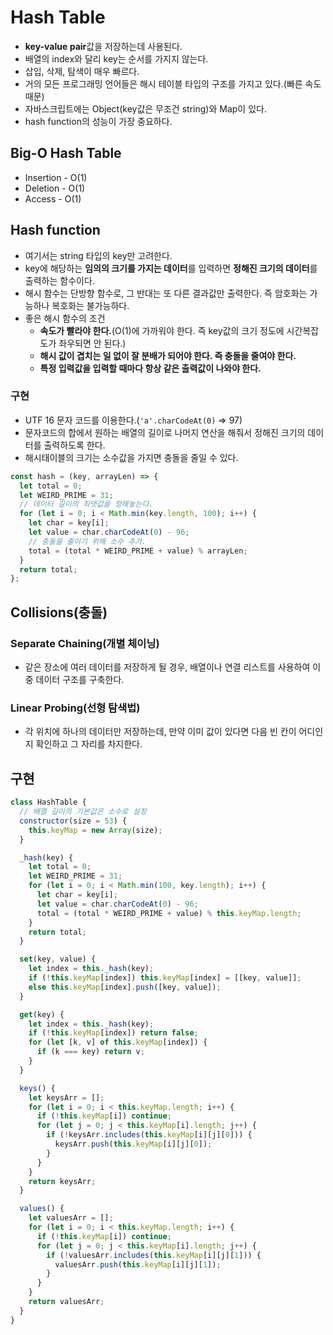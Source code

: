 # Hash Table

- **key-value pair**값을 저장하는데 사용된다.
- 배열의 index와 달리 key는 순서를 가지지 않는다.
- 삽입, 삭제, 탐색이 매우 빠르다.
- 거의 모든 프로그래밍 언어들은 해시 테이블 타입의 구조를 가지고 있다.(빠른 속도 때문)
- 자바스크립트에는 Object(key값은 무조건 string)와 Map이 있다.
- hash function의 성능이 가장 중요하다.

## Big-O Hash Table

- Insertion - O(1)
- Deletion - O(1)
- Access - O(1)

## Hash function

- 여기서는 string 타입의 key만 고려한다.
- key에 해당하는 **임의의 크기를 가지는 데이터**를 입력하면 **정해진 크기의 데이터**를 출력하는 함수이다.
- 해시 함수는 단방향 함수로, 그 반대는 또 다른 결과값만 출력한다. 즉 암호화는 가능하나 복호화는 불가능하다.
- 좋은 해시 함수의 조건
  - **속도가 빨라야 한다.**(O(1)에 가까워야 한다. 즉 key값의 크기 정도에 시간복잡도가 좌우되면 안 된다.)
  - **해시 값이 겹치는 일 없이 잘 분배가 되어야 한다. 즉 충돌을 줄여야 한다.**
  - **특정 입력값을 입력할 때마다 항상 같은 출력값이 나와야 한다.**

### 구현

- UTF 16 문자 코드를 이용한다.(`'a'.charCodeAt(0)` => 97)
- 문자코드의 합에서 원하는 배열의 길이로 나머지 연산을 해줘서 정해진 크기의 데이터를 출력하도록 한다.
- 해시태이블의 크기는 소수값을 가지면 충돌을 줄일 수 있다.

```js
const hash = (key, arrayLen) => {
  let total = 0;
  let WEIRD_PRIME = 31;
  // 데이터 길이의 최댓값을 정해놓는다.
  for (let i = 0; i < Math.min(key.length, 100); i++) {
    let char = key[i];
    let value = char.charCodeAt(0) - 96;
    // 충돌을 줄이기 위해 소수 추가.
    total = (total * WEIRD_PRIME + value) % arrayLen;
  }
  return total;
};
```

## Collisions(충돌)

### Separate Chaining(개별 체이닝)

- 같은 장소에 여러 데이터를 저장하게 될 경우, 배열이나 연결 리스트를 사용하여 이중 데이터 구조를 구축한다.

### Linear Probing(선형 탐색법)

- 각 위치에 하나의 데이터만 저장하는데, 만약 이미 값이 있다면 다음 빈 칸이 어디인지 확인하고 그 자리를 차지한다.

## 구현

```js
class HashTable {
  // 배열 길이의 기본값은 소수로 설정
  constructor(size = 53) {
    this.keyMap = new Array(size);
  }

  _hash(key) {
    let total = 0;
    let WEIRD_PRIME = 31;
    for (let i = 0; i < Math.min(100, key.length); i++) {
      let char = key[i];
      let value = char.charCodeAt(0) - 96;
      total = (total * WEIRD_PRIME + value) % this.keyMap.length;
    }
    return total;
  }

  set(key, value) {
    let index = this._hash(key);
    if (!this.keyMap[index]) this.keyMap[index] = [[key, value]];
    else this.keyMap[index].push([key, value]);
  }

  get(key) {
    let index = this._hash(key);
    if (!this.keyMap[index]) return false;
    for (let [k, v] of this.keyMap[index]) {
      if (k === key) return v;
    }
  }

  keys() {
    let keysArr = [];
    for (let i = 0; i < this.keyMap.length; i++) {
      if (!this.keyMap[i]) continue;
      for (let j = 0; j < this.keyMap[i].length; j++) {
        if (!keysArr.includes(this.keyMap[i][j][0])) {
          keysArr.push(this.keyMap[i][j][0]);
        }
      }
    }
    return keysArr;
  }

  values() {
    let valuesArr = [];
    for (let i = 0; i < this.keyMap.length; i++) {
      if (!this.keyMap[i]) continue;
      for (let j = 0; j < this.keyMap[i].length; j++) {
        if (!valuesArr.includes(this.keyMap[i][j][1])) {
          valuesArr.push(this.keyMap[i][j][1]);
        }
      }
    }
    return valuesArr;
  }
}
```
